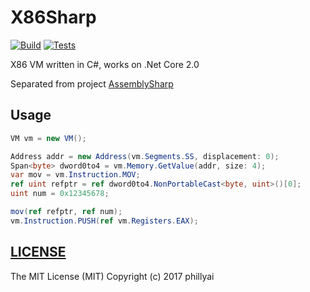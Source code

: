 # X86Sharp

[![Build](https://img.shields.io/appveyor/ci/phillyai/X86Sharp/master.svg)](https://ci.appveyor.com/project/phillyai/x86sharp)
[![Tests](https://img.shields.io/appveyor/tests/phillyai/X86Sharp/master.svg)](https://ci.appveyor.com/project/phillyai/x86sharp/build/tests)

X86 VM written in C#, works on .Net Core 2.0

Separated from project [AssemblySharp](https://github.com/phillyai/AssemblySharp)

## Usage

```csharp
VM vm = new VM();

Address addr = new Address(vm.Segments.SS, displacement: 0);
Span<byte> dword0to4 = vm.Memory.GetValue(addr, size: 4);
var mov = vm.Instruction.MOV;
ref uint refptr = ref dword0to4.NonPortableCast<byte, uint>()[0];
uint num = 0x12345678;

mov(ref refptr, ref num);
vm.Instruction.PUSH(ref vm.Registers.EAX);
```

## [LICENSE](/LICENSE)

The MIT License (MIT) Copyright (c) 2017 phillyai